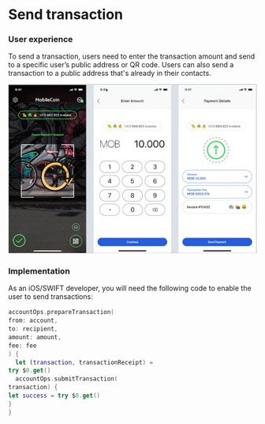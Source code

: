 # Send transaction

### User experience

To send a transaction, users need to enter the transaction amount and send to a specific user’s public address or QR code. Users can also send a transaction to a public address that's already in their contacts.

![Users can send transactions to other users, if they know their public addresses (QR Codes).](../images/send-transaction.jpeg)

### Implementation

As an iOS/SWIFT developer, you will need the following code to enable the user to send transactions:

```swift
accountOps.prepareTransaction(
from: account,
to: recipient,
amount: amount,
fee: fee
) {
  let (transaction, transactionReceipt) =
try $0.get()
  accountOps.submitTransaction(
transaction) {
let success = try $0.get()
}
}
```
